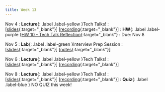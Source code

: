 ```yaml
---
title: Week 13
---
```


Nov 4
: **Lecture**{: .label .label-yellow }Tech Talks!
  :  \[[slides](https://docs.google.com/presentation/d/1lGFR0w_KZHADqEsotI0vQeUuIsjycW_8foFlE6_swVw/edit?usp=sharing){:target="_blank"}\] \[[recording](https://docs.google.com/document/d/1XIpgIwvZjG4bXGgeAcSaYmJvrVk_f1_z-sAhTgoqWdY/edit?usp=sharing){:target="_blank"}\]
: **HW**{: .label .label-purple }[HW 10 - Tech Talk Reflection](https://edstem.org/us/courses/61483/lessons/122243){:target="_blank"}
  : Due: Nov 8

Nov 5
: **Lab**{: .label .label-green }Interview Prep Session
  :  \[[slides](https://docs.google.com/presentation/d/1JAtlA1C8lp_dTSuImm9dzbNpB6scamXpqOSueA9-E_s/edit?usp=sharing){:target="_blank"}\] \[[notes](https://docs.google.com/document/d/1tqvHpVEPMwMyo57Sm4MlTkAuYC6pD5n_7pziQ6NbNVs/edit?usp=sharing){:target="_blank"}\]


Nov 6
: **Lecture**{: .label .label-yellow }Tech Talks!
  :  \[[slides](https://docs.google.com/presentation/d/1lGFR0w_KZHADqEsotI0vQeUuIsjycW_8foFlE6_swVw/edit?usp=sharing){:target="_blank"}\] \[[recording](https://docs.google.com/document/d/1XIpgIwvZjG4bXGgeAcSaYmJvrVk_f1_z-sAhTgoqWdY/edit?usp=sharing){:target="_blank"}\]

Nov 8
: **Lecture**{: .label .label-yellow }Tech Talks!
  :  \[[slides](https://docs.google.com/presentation/d/1lGFR0w_KZHADqEsotI0vQeUuIsjycW_8foFlE6_swVw/edit?usp=sharing){:target="_blank"}\] \[[recording](https://docs.google.com/document/d/1XIpgIwvZjG4bXGgeAcSaYmJvrVk_f1_z-sAhTgoqWdY/edit?usp=sharing){:target="_blank"}\]
: **Quiz**{: .label .label-blue } NO QUIZ this week!